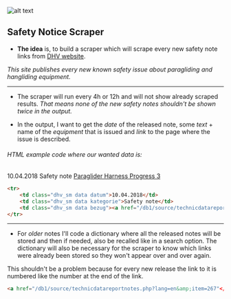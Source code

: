![alt text](https://www.dhv.de/fileadmin/templates/dhv2011/img/pagelayout/dhv_logo_print.jpg "DHV logo")
## Safety Notice Scraper

+ **The idea** is, to build a scraper which will scrape every new safety note links from [DHV website](https://www.dhv.de/en/safety/safety-notes/ "DHV's Safety Notices").

_This site publishes every new known safety issue about paragliding and hangliding equipment._
***
+ The scraper will run every 4h or 12h and will not show already scraped results. _That means none of the new safety notes shouldn't be shown twice in the output._
 
+ In the output, I want to get the *date* of the released note, some *text* + name of the *equipment* that is issued and *link* to the page where the issue is described.

###### HTML example code where our wanted data is:

<tr>
	<td class="dhv_sm data datum">10.04.2018</td>
	<td class="dhv_sm data kategorie">Safety note</td>
	<td class="dhv_sm data bezug"><a href="/db1/source/technicdatareportnotes.php?lang=en&amp;item=267" class="dhv_sm bezug" target="_blank">Paraglider Harness Progress 3</a></td>
</tr>

```html
<tr>
	<td class="dhv_sm data datum">10.04.2018</td>
	<td class="dhv_sm data kategorie">Safety note</td>
	<td class="dhv_sm data bezug"><a href="/db1/source/technicdatareportnotes.php?lang=en&amp;item=267" class="dhv_sm bezug" target="_blank">Paraglider Harness Progress 3</a></td>
</tr>
```
___

+ For *older* notes I'll code a dictionary where all the released notes will be stored and then if needed, also be recalled like in a search option. The dictionary will also be necessary for the scraper to know which links were already been stored so they won't appear over and over again.

This shouldn't be a problem because for every new release the link to it is numbered like the number at the end of the link.
```html
<a href="/db1/source/technicdatareportnotes.php?lang=en&amp;item=267"</a>
```








